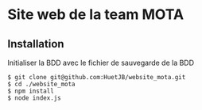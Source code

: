 # Site web de la team MOTA

## Installation

Initialiser la BDD avec le fichier de sauvegarde de la BDD

```
$ git clone git@github.com:HuetJB/website_mota.git
$ cd ./website_mota
$ npm install
$ node index.js
```
